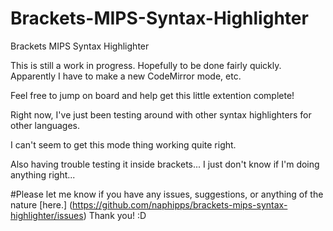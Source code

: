 # Brackets-MIPS-Syntax-Highlighter
Brackets MIPS Syntax Highlighter

This is still a work in progress. Hopefully to be done fairly quickly. Apparently I have to make a new CodeMirror mode, etc.

Feel free to jump on board and help get this little extention complete!

Right now, I've just been testing around with other syntax highlighters for other languages.

I can't seem to get this mode thing working quite right.

Also having trouble testing it inside brackets... I just don't know if I'm doing anything right...

#Please let me know if you have any issues, suggestions, or anything of the nature [here.] (https://github.com/naphipps/brackets-mips-syntax-highlighter/issues) Thank you! :D
